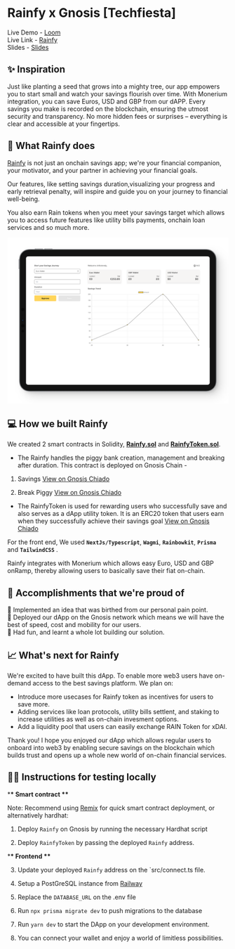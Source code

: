 # Rainfy x Gnosis [Techfiesta]

Live Demo - [Loom](https://www.loom.com) <br />
Live Link - [Rainfy](https://rainfy.vercel.app) <br />
Slides - [Slides](https://rainfy.vercel.app)

## ✨ Inspiration

Just like planting a seed that grows into a mighty tree, our app empowers you to start small and watch your savings flourish over time. With Monerium integration, you can save Euros, USD and GBP from our dAPP. Every savings you make is recorded on the blockchain, ensuring the utmost security and transparency. No more hidden fees or surprises – everything is clear and accessible at your fingertips.

## 🍰 What Rainfy does

[Rainfy](https://rainfy.vercel.app) is not just an onchain savings app; we're your financial companion, your motivator, and your partner in achieving your financial goals.

Our features, like setting savings duration,visualizing your progress and early retrieval penalty, will inspire and guide you on your journey to financial well-being.

You also earn Rain tokens when you meet your savings target which allows you to access future features like utility bills payments, onchain loan services and so much more.

![Rainfy Dashboard](/public/img/preview.png)

## 💻 How we built Rainfy

We created 2 smart contracts in Solidity, [**Rainfy.sol**](https://github.com/iamendy/rainfy/blob/main/contracts/Rainfy.sol) and [**RainfyToken.sol**](https://github.com/iamendy/rainfy/blob/main/contracts/RainfyToken.sol).

- The Rainfy handles the piggy bank creation, management and breaking after duration. This contract is deployed on Gnosis Chain -

1. Savings [View on Gnosis Chiado](https://gnosis-chiado.blockscout.com/tx/0xcf2570d8061ce15d0b60406c350288870da64530c3eb7704bee0400bf52e36d8)

2. Break Piggy [View on Gnosis Chiado](https://gnosis-chiado.blockscout.com/tx/0x850f68b0296da6bb4c0fa68f87d20b6dcdd6f49cce4eefd6d8717b6d0901e1fc)

- The RainfyToken is used for rewarding users who successfully save and also serves as a dApp utility token. It is an ERC20 token that users earn when they successfully achieve their savings goal [View on Gnosis Chiado](https://gnosis-chiado.blockscout.com/address/0x5A505E3f96bB4d322aaA9Eb81d82B330DB2dAA85)

For the front end, We used **`NextJs/Typescript`**, **`Wagmi`**, **`Rainbowkit`**, **`Prisma`** and **`TailwindCSS`** .

Rainfy integrates with Monerium which allows easy Euro, USD and GBP onRamp, thereby allowing users to basically save their fiat on-chain.

## 🚀 Accomplishments that we're proud of

🍥 Implemented an idea that was birthed from our personal pain point.<br />
🍥 Deployed our dApp on the Gnosis network which means we will have the best of speed, cost and mobility for our users. <br />
🍥 Had fun, and learnt a whole lot building our solution. <br />

## 📈 What's next for Rainfy

We're excited to have built this dApp. To enable more web3 users have on-demand access to the best savings platform. We plan on:

- Introduce more usecases for Rainfy token as incentives for users to save more.
- Adding services like loan protocols, utility bills settlent, and staking to increase utilities as well as on-chain invesment options.
- Add a liquidity pool that users can easily exchange RAIN Token for xDAI.

Thank you! I hope you enjoyed our dApp which allows regular users to onboard into web3 by enabling secure savings on the blockchain which builds trust and opens up a whole new world of on-chain financial services.

## 🧑‍💻 Instructions for testing locally

\***\* Smart contract \*\***

Note: Recommend using [Remix](https://remix.ethereum.org) for quick smart contract deployment, or alternatively hardhat:

1. Deploy `Rainfy` on Gnosis by running the necessary Hardhat script

2. Deploy `RainfyToken` by passing the deployed `Rainfy` address.

\***\* Frontend \*\***

3. Update your deployed `Rainfy` address on the `src/connect.ts file.

4. Setup a PostGreSQL instance from [Railway](https://railway.app)

5. Replace the `DATABASE_URL` on the .env file

6. Run `npx prisma migrate dev` to push migrations to the database

7. Run `yarn dev` to start the DApp on your development environment.

8. You can connect your wallet and enjoy a world of limitless possibilities.
